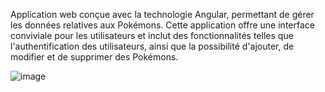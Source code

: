  Application web conçue avec la technologie Angular, permettant de gérer les données relatives aux Pokémons. Cette application offre une interface conviviale pour les utilisateurs et inclut des fonctionnalités telles que l'authentification des utilisateurs, ainsi que la possibilité d'ajouter, de modifier et de supprimer des Pokémons.

![image](https://user-images.githubusercontent.com/90834225/215554411-e975142b-e43c-47e3-a57d-1fd913979a1b.png)

